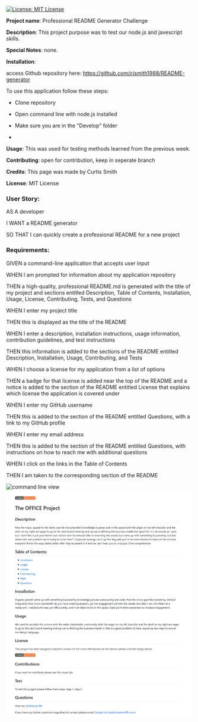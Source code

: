 [![License: MIT License](https://img.shields.io/badge/License-MIT-brightgreen.svg)](https://choosealicense.com/licenses/mit/)
 
**Project name**: Professional README Generator Challenge

**Description**: This project purpose was to test our node.js and javescript skills.

**Special Notes**: none.

**Installation**: 	

access Github repository here: https://github.com/cjsmith1988/README-generator

To use this application follow these steps:

- Clone repository

- Open command line with node.js installed

- Make sure you are in the "Develop" folder

-

				

**Usage**: This was used for testing methods learned from the previous week.

**Contributing**: open for contribution, keep in seperate branch

**Credits**: This page was made by Curtis Smith

**License**: MIT License

### User Story:
AS A developer

I WANT a README generator

SO THAT I can quickly create a professional README for a new project

### Requirements:

GIVEN a command-line application that accepts user input

WHEN I am prompted for information about my application repository

THEN a high-quality, professional README.md is generated with the title of my project and sections entitled Description, Table of Contents, Installation, Usage, License, Contributing, Tests, and Questions

WHEN I enter my project title

THEN this is displayed as the title of the README

WHEN I enter a description, installation instructions, usage information, contribution guidelines, and test instructions

THEN this information is added to the sections of the README entitled Description, Installation, Usage, Contributing, and Tests

WHEN I choose a license for my application from a list of options

THEN a badge for that license is added near the top of the README and a notice is added to the section of the README entitled License that explains which license the application is covered under

WHEN I enter my GitHub username

THEN this is added to the section of the README entitled Questions, with a link to my GitHub profile

WHEN I enter my email address

THEN this is added to the section of the README entitled Questions, with instructions on how to reach me with additional questions

WHEN I click on the links in the Table of Contents

THEN I am taken to the corresponding section of the README


![command line view](https://github.com/cjsmith1988/README-generator/blob/main/bashScreenGrab.PNG.png?raw=true)
![Generated README](https://github.com/cjsmith1988/README-generator/blob/main/generatedReadMe.png?raw=true)
